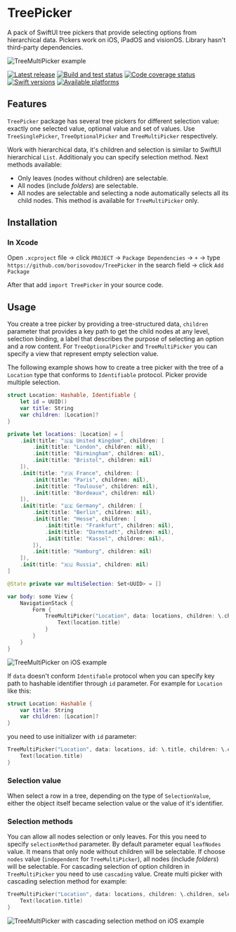 # TreePicker

A pack of SwiftUI tree pickers that provide selecting options from hierarchical data. Pickers work on iOS, iPadOS and visionOS. Library hasn't third-party dependencies.

![TreeMultiPicker example](Sources/TreePicker/TreePicker.docc/Resources/iOS-1.png)

[![Latest release](https://img.shields.io/github/v/release/borisovodov/TreePicker)](https://github.com/borisovodov/TreePicker/releases)
[![Build and test status](https://github.com/borisovodov/TreePicker/actions/workflows/workflow.yml/badge.svg)](https://github.com/borisovodov/TreePicker/actions/workflows/workflow.yml)
[![Code coverage status](https://img.shields.io/codecov/c/github/borisovodov/TreePicker)](https://codecov.io/gh/borisovodov/TreePicker)
[![Swift versions](https://img.shields.io/endpoint?url=https%3A%2F%2Fswiftpackageindex.com%2Fapi%2Fpackages%2Fborisovodov%2FTreePicker%2Fbadge%3Ftype%3Dswift-versions)](https://swiftpackageindex.com/borisovodov/TreePicker)
[![Available platforms](https://img.shields.io/endpoint?url=https%3A%2F%2Fswiftpackageindex.com%2Fapi%2Fpackages%2Fborisovodov%2FTreePicker%2Fbadge%3Ftype%3Dplatforms)](https://swiftpackageindex.com/borisovodov/TreePicker)

## Features

`TreePicker` package has several tree pickers for different selection value: exactly one selected value, optional value and set of values. Use `TreeSinglePicker`, `TreeOptionalPicker` and `TreeMultiPicker` respectively.

Work with hierarchical data, it's children and selection is similar to SwiftUI hierarchical `List`. Additionaly you can specify selection method. Next methods available:
* Only leaves (nodes without children) are selectable.
* All nodes (include *folders*) are selectable.
* All nodes are selectable and selecting a node automatically selects all its child nodes. This method is available for `TreeMultiPicker` only.

## Installation

### In Xcode

Open `.xcproject` file → click `PROJECT` → `Package Dependencies` → `+` → type `https://github.com/borisovodov/TreePicker` in the search field → click `Add Package`

After that add `import TreePicker` in your source code.

## Usage

You create a tree picker by providing a tree-structured data, `children` parameter that provides a key path to get the child nodes at any level, selection binding, a label that describes the purpose of selecting an option and a row content. For `TreeOptionalPicker` and `TreeMultiPicker` you can specify a view that represent empty selection value.

The following example shows how to create a tree picker with the tree of a `Location` type that conforms to `Identifiable` protocol. Picker provide multiple selection.

```swift
struct Location: Hashable, Identifiable {
    let id = UUID()
    var title: String
    var children: [Location]?
}

private let locations: [Location] = [
    .init(title: "🇬🇧 United Kingdom", children: [
        .init(title: "London", children: nil),
        .init(title: "Birmingham", children: nil),
        .init(title: "Bristol", children: nil)
    ]),
    .init(title: "🇫🇷 France", children: [
        .init(title: "Paris", children: nil),
        .init(title: "Toulouse", children: nil),
        .init(title: "Bordeaux", children: nil)
    ]),
    .init(title: "🇩🇪 Germany", children: [
        .init(title: "Berlin", children: nil),
        .init(title: "Hesse", children: [
            .init(title: "Frankfurt", children: nil),
            .init(title: "Darmstadt", children: nil),
            .init(title: "Kassel", children: nil),
        ]),
        .init(title: "Hamburg", children: nil)
    ]),
    .init(title: "🇷🇺 Russia", children: nil)
]

@State private var multiSelection: Set<UUID> = []

var body: some View {
    NavigationStack {
        Form {
            TreeMultiPicker("Location", data: locations, children: \.children, selection: $multiSelection) { location in
                Text(location.title)
            }
        }
    }
}
```

![TreeMultiPicker on iOS example](Sources/TreePicker/TreePicker.docc/Resources/iOS-2.gif)

If `data` doesn't conform `Identifable` protocol when you can specify key path to hashable identifier through `id` parameter. For example for `Location` like this:

```swift
struct Location: Hashable {
    var title: String
    var children: [Location]?
}
```

you need to use initializer with `id` parameter:

```swift
TreeMultiPicker("Location", data: locations, id: \.title, children: \.children, selection: $multiSelection) { location in
    Text(location.title)
}
```

### Selection value

When select a row in a tree, depending on the type of `SelectionValue`, either the object itself became selection value or the value of it's identifier.

### Selection methods

You can allow all nodes selection or only leaves. For this you need to specify `selectionMethod` parameter. By default parameter equal `leafNodes` value. It means that only node without children will be selectable. If choose `nodes` value (`independent` for `TreeMultiPicker`), all nodes (include *folders*) will be selectable. For cascading selection of option children in `TreeMultiPicker` you need to use `cascading` value. Create multi picker with cascading selection method for example:

```swift
TreeMultiPicker("Location", data: locations, children: \.children, selection: $multiSelection, selectionMethod: .cascading) { location in
    Text(location.title)
}
```

![TreeMultiPicker with cascading selection method on iOS example](Sources/TreePicker/TreePicker.docc/Resources/iOS-3.gif)
